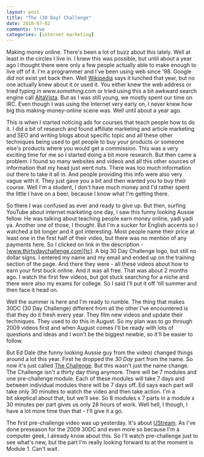 ```yaml
---
layout: post
title: "The (30 Day) Challenge"
date: 2010-07-02
comments: true
categories: [internet marketing]
---
```


Making money online. There's been a lot of buzz about this lately. Well at least in the circles I live in. I knew this was possible, but until about a year ago I thought there were only a few people actually able to make enough to live off of it. I'm a programmer and I've been using web since '98. Google did not exist yet back then. Well [Wikipedia][google] says it lunched that year, but no one actually knew about it or used it. You either knew the web address or tried typing in www.<em>something</em>.com or tried using this a bit awkward search engine call [AltaVista][]. But as I was still young, we mostly spent our time on IRC. Even though I was using the Internet very early on, I never knew how big this making-money-online scene was. Well until about a year ago.

This is when I started noticing ads for courses that teach people how to do it. I did a bit of research and found affiliate marketing and article marketing and SEO and writing blogs about specific topic and all these other techniques being used to get people to buy your products or someone else's products where you would get a commission. This was a very exciting time for me so I started doing a bit more research. But then came a problem. I found so many websites and videos and all this other sources of information that my head just went nuts. There was too much information out there to take it all in. And people providing this info were also very vague with it. They just gave you a bit and then wanted you to buy their course. Well I'm a student, I don't have much money and I'd rather spent the little I have on a beer, because I know what I'm getting there.

So there I was confused as ever and ready to give up. But then, surfing YouTube about internet marketing one day, I saw this funny looking Aussie fellow. He was talking about teaching people earn money online, yadi yadi ya. Another one of those, I thought. But I'm a sucker for English accents so I watched a bit longer and it got interesting. Most people name their price at least one in the first half of their video, but there was no mention of any payments here. So I clicked on link in the description - [www.thirtydaychallenge.com][tc]. A big 30 Day Challenge logo, but still no dollar signs. I entered my name and my email and ended up on the training section of the page. And there they were - all these videos about how to earn your first buck online. And it was all free. That was about 2 months ago. I watch the first few videos, but got stuck searching for a niche and there were also my exams for college. So I said I'll put it off 'till summer and then face it head on.

Well the summer is here and I'm ready to rumble. The thing that makes 30DC (30 Day Challenge) different from all the other I've encountered is that they do it fresh every year. They film new videos and update their techniques. They used to do this in August. So my plan was to go through 2009 videos first and when August comes I'll be ready with lots of questions and ideas and I won't be the biggest newbie, so it'll be easier to follow.

But Ed Dale (the funny looking Aussie guy from the video) changed things around a lot this year. First he dropped the *30 Day* part from the name. So now it's just called [The Challenge][tc]. But this wasn't just the name change. The Challenge isn't a thirty day thing anymore. There will be 7 modules and one pre-challenge module. Each of these modules will take 7 days and between individual modules there will be 7 days off. Ed says each part will take only 30 minutes to watch the video and then take action. I'm a bit skeptical about that, but we'll see. So 8 modules x 7 parts in a module x 30 minutes per part gives us only 28 hours of work. Well hell, I though, I have a lot more time than that - I'll give it a go.

The first pre-challenge video was up yesterday. It's about [UStream][]. As I've done preseason for the 2009 30DC and even more so because I'm a computer geek, I already know about this. So I'll watch pre-challenge just to see what's new, but the part I'm really looking forward to at the moment is Module 1. Can't wait.

[google]: http://en.wikipedia.org/wiki/Google "Wikipedia - Google"
[altavista]: http://www.altavista.com/ "AltaVista"
[tc]: http://www.challenge.co
[ustream]: http://www.ustream.tv/
